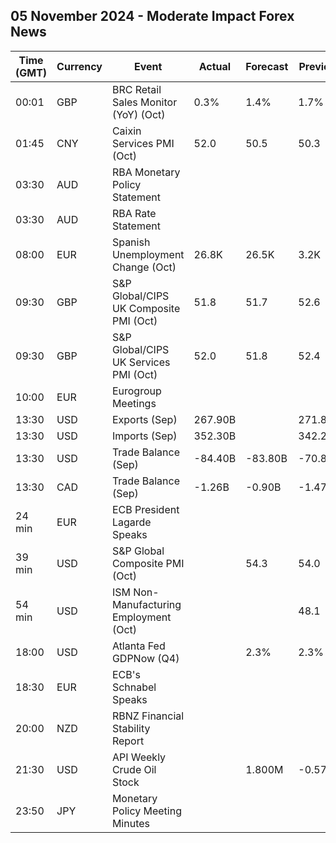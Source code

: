 ## 05 November 2024 - Moderate Impact Forex News

| Time (GMT) | Currency | Event | Actual | Forecast | Previous |
|------|----------|-------|--------|----------|----------|
| 00:01 | GBP | BRC Retail Sales Monitor (YoY) (Oct) | 0.3% | 1.4% | 1.7% |
| 01:45 | CNY | Caixin Services PMI (Oct) | 52.0 | 50.5 | 50.3 |
| 03:30 | AUD | RBA Monetary Policy Statement |  |  |  |
| 03:30 | AUD | RBA Rate Statement |  |  |  |
| 08:00 | EUR | Spanish Unemployment Change (Oct) | 26.8K | 26.5K | 3.2K |
| 09:30 | GBP | S&P Global/CIPS UK Composite PMI (Oct) | 51.8 | 51.7 | 52.6 |
| 09:30 | GBP | S&P Global/CIPS UK Services PMI (Oct) | 52.0 | 51.8 | 52.4 |
| 10:00 | EUR | Eurogroup Meetings |  |  |  |
| 13:30 | USD | Exports (Sep) | 267.90B |  | 271.80B |
| 13:30 | USD | Imports (Sep) | 352.30B |  | 342.20B |
| 13:30 | USD | Trade Balance (Sep) | -84.40B | -83.80B | -70.80B |
| 13:30 | CAD | Trade Balance (Sep) | -1.26B | -0.90B | -1.47B |
| 24 min | EUR | ECB President Lagarde Speaks |  |  |  |
| 39 min | USD | S&P Global Composite PMI (Oct) |  | 54.3 | 54.0 |
| 54 min | USD | ISM Non-Manufacturing Employment (Oct) |  |  | 48.1 |
| 18:00 | USD | Atlanta Fed GDPNow (Q4) |  | 2.3% | 2.3% |
| 18:30 | EUR | ECB's Schnabel Speaks |  |  |  |
| 20:00 | NZD | RBNZ Financial Stability Report |  |  |  |
| 21:30 | USD | API Weekly Crude Oil Stock |  | 1.800M | -0.573M |
| 23:50 | JPY | Monetary Policy Meeting Minutes |  |  |  |
